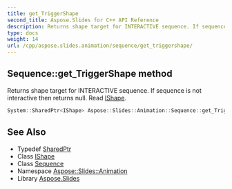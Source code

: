 ```yaml
---
title: get_TriggerShape
second_title: Aspose.Slides for C++ API Reference
description: Returns shape target for INTERACTIVE sequence. If sequence is not interactive then returns null. Read IShape.
type: docs
weight: 14
url: /cpp/aspose.slides.animation/sequence/get_triggershape/
---
```

## Sequence::get_TriggerShape method


Returns shape target for INTERACTIVE sequence. If sequence is not interactive then returns null. Read [IShape](../../../aspose.slides/ishape/).

```cpp
System::SharedPtr<IShape> Aspose::Slides::Animation::Sequence::get_TriggerShape() override
```

## See Also

* Typedef [SharedPtr](../../../system/sharedptr/)
* Class [IShape](../../../aspose.slides/ishape/)
* Class [Sequence](../)
* Namespace [Aspose::Slides::Animation](../../)
* Library [Aspose.Slides](../../../)
